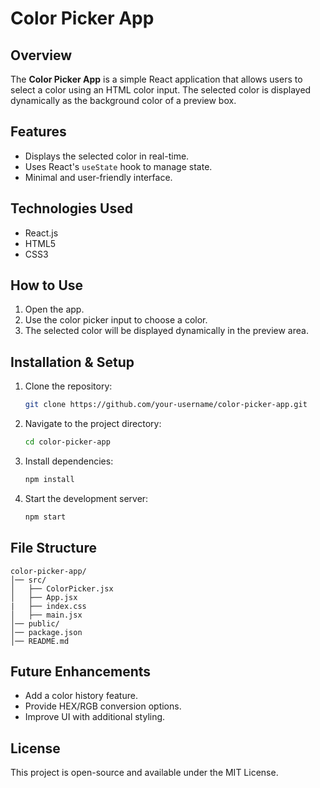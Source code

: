 # Color Picker App

## Overview

The **Color Picker App** is a simple React application that allows users to select a color using an HTML color input. The selected color is displayed dynamically as the background color of a preview box.

## Features

- Displays the selected color in real-time.
- Uses React's `useState` hook to manage state.
- Minimal and user-friendly interface.

## Technologies Used

- React.js
- HTML5
- CSS3

## How to Use

1. Open the app.
2. Use the color picker input to choose a color.
3. The selected color will be displayed dynamically in the preview area.

## Installation & Setup

1. Clone the repository:
   ```sh
   git clone https://github.com/your-username/color-picker-app.git
   ```
2. Navigate to the project directory:
   ```sh
   cd color-picker-app
   ```
3. Install dependencies:
   ```sh
   npm install
   ```
4. Start the development server:
   ```sh
   npm start
   ```

## File Structure

```
color-picker-app/
│── src/
│   ├── ColorPicker.jsx
│   ├── App.jsx
|   ├── index.css
│   ├── main.jsx
│── public/
│── package.json
│── README.md
```

## Future Enhancements

- Add a color history feature.
- Provide HEX/RGB conversion options.
- Improve UI with additional styling.

## License

This project is open-source and available under the MIT License.


